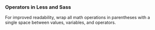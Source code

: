 ### Operators in Less and Sass

For improved readability, wrap all math operations in parentheses with a single space between values, variables, and operators.